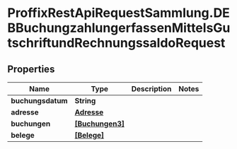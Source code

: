 # ProffixRestApiRequestSammlung.DEBBuchungzahlungerfassenMittelsGutschriftundRechnungssaldoRequest

## Properties
Name | Type | Description | Notes
------------ | ------------- | ------------- | -------------
**buchungsdatum** | **String** |  | 
**adresse** | [**Adresse**](Adresse.md) |  | 
**buchungen** | [**[Buchungen3]**](Buchungen3.md) |  | 
**belege** | [**[Belege]**](Belege.md) |  | 


